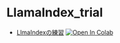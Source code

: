 # LlamaIndex_trial

- [LlmaIndexの練習](llmaindex_question_generation.ipynb) [![Open In Colab](https://colab.research.google.com/assets/colab-badge.svg)](https://colab.research.google.com/github/morioka/LlamaIndex_trial/blob/main/llmaindex_question_generation.ipynb)
